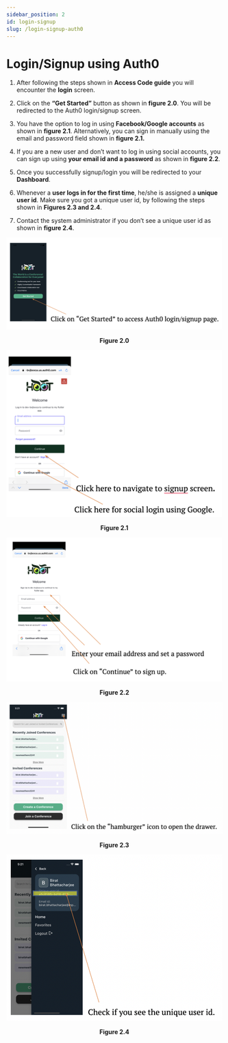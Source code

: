```yaml
---
sidebar_position: 2
id: login-signup
slug: /login-signup-auth0
---
```


# Login/Signup using Auth0

1. After following the steps shown in **Access Code guide** you will encounter the **login** screen.

2. Click on the **“Get Started”** button as shown in **figure 2.0**. You will be redirected to the Auth0 login/signup screen.

3. You have the option to log in using **Facebook/Google accounts** as shown in **figure 2.1**. Alternatively, you can sign in manually using the email and password field shown in **figure 2.1.**

4. If you are a new user and don’t want to log in using social accounts, you can sign up using **your email id and a password** as shown in **figure 2.2**.

5. Once you successfully signup/login you will be redirected to your **Dashboard**. 

6. Whenever a **user logs in for the first time**, he/she is assigned a **unique user id**. Make sure you got a unique user id, by following the steps shown in **Figures 2.3 and 2.4**.

7. Contact the system administrator if you don’t see a unique user id as shown in **figure 2.4**.

![Figure 2.0](/img/login_page1.png)
<center><b>Figure 2.0</b></center>

![Figure 2.1](/img/login_page2.png)
<center><b>Figure 2.1</b></center>

![Figure 2.2](/img/login_page3.png)
<center><b>Figure 2.2</b></center>

![Figure 2.3](/img/login_page4.png)
<center><b>Figure 2.3</b></center>

![Figure 2.4](/img/login_page5.png)
<center><b>Figure 2.4</b></center>

